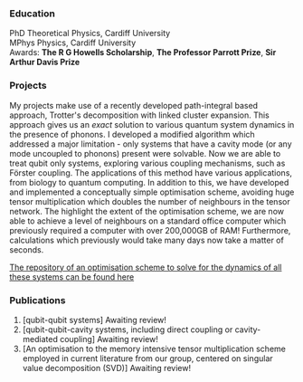 ### Education
PhD Theoretical Physics, Cardiff University  
MPhys Physics, Cardiff University  
Awards: **The R G Howells Scholarship**, **The Professor Parrott Prize**, **Sir Arthur Davis Prize**
### Projects
My projects make use of a recently developed path-integral based approach, Trotter's decomposition with linked cluster expansion. This approach gives us an *exact* solution to various quantum system dynamics in the presence of phonons. I developed a modified algorithm which addressed a major limitation -  only systems that have a cavity mode (or any mode uncoupled to phonons) present were solvable. Now we are able to treat qubit only systems, exploring various coupling mechanisms, such as Förster coupling. The applications of this method have various applications, from biology to quantum computing. In addition to this, we have developed and implemented a conceptually simple optimisation scheme, avoiding huge tensor multiplication which doubles the number of neighbours in the tensor network. The highlight the extent of the optimisation scheme, we are now able to achieve a level of neighbours on a standard office computer which previously required a computer with over 200,000GB of RAM! Furthermore, calculations which previously would take many days now take a matter of seconds.

[The repository of an optimisation scheme to solve for the dynamics of all these systems can be found here](https://github.com/HallL415/Optimisation)

### Publications
1. [qubit-qubit systems] Awaiting review!
2. [qubit-qubit-cavity systems, including direct coupling or cavity-mediated coupling] Awaiting review!
3. [An optimisation to the memory intensive tensor multiplication scheme employed in current literature from our group, centered on singular value decomposition (SVD)] Awaiting review!
